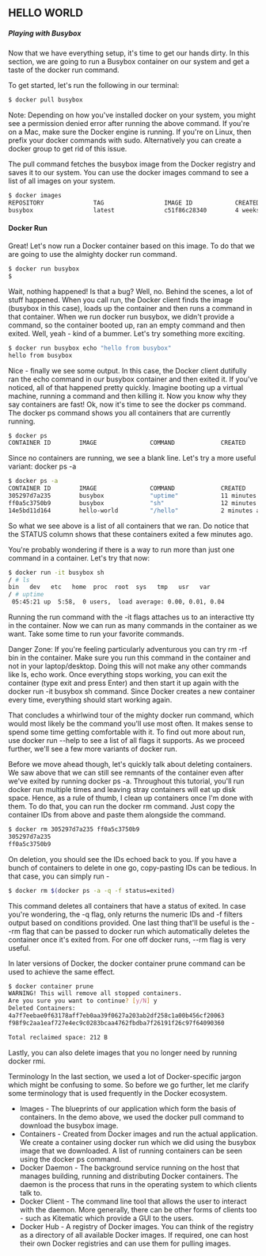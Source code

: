 ## HELLO WORLD
##### Playing with Busybox
Now that we have everything setup, it's time to get our hands dirty. In this section, we are going to run a Busybox container on our system and get a taste of the docker run command.

To get started, let's run the following in our terminal:

```bash
$ docker pull busybox
```

Note: Depending on how you've installed docker on your system, you might see a permission denied error after running the above command. If you're on a Mac, make sure the Docker engine is running. If you're on Linux, then prefix your docker commands with sudo. Alternatively you can create a docker group to get rid of this issue.

The pull command fetches the busybox image from the Docker registry and saves it to our system. You can use the docker images command to see a list of all images on your system.

```bash
$ docker images
REPOSITORY              TAG                 IMAGE ID            CREATED             VIRTUAL SIZE
busybox                 latest              c51f86c28340        4 weeks ago         1.109 MB
```


#### Docker Run
Great! Let's now run a Docker container based on this image. To do that we are going to use the almighty docker run command.

```bash
$ docker run busybox
$
```

Wait, nothing happened! Is that a bug? Well, no. Behind the scenes, a lot of stuff happened. When you call run, the Docker client finds the image (busybox in this case), loads up the container and then runs a command in that container. When we run docker run busybox, we didn't provide a command, so the container booted up, ran an empty command and then exited. Well, yeah - kind of a bummer. Let's try something more exciting.

```bash
$ docker run busybox echo "hello from busybox"
hello from busybox
```

Nice - finally we see some output. In this case, the Docker client dutifully ran the echo command in our busybox container and then exited it. If you've noticed, all of that happened pretty quickly. Imagine booting up a virtual machine, running a command and then killing it. Now you know why they say containers are fast! Ok, now it's time to see the docker ps command. The docker ps command shows you all containers that are currently running.

```bash
$ docker ps
CONTAINER ID        IMAGE               COMMAND             CREATED             STATUS              PORTS               NAMES
```

Since no containers are running, we see a blank line. Let's try a more useful variant: docker ps -a

```bash
$ docker ps -a
CONTAINER ID        IMAGE               COMMAND             CREATED             STATUS                      PORTS               NAMES
305297d7a235        busybox             "uptime"            11 minutes ago      Exited (0) 11 minutes ago                       distracted_goldstine
ff0a5c3750b9        busybox             "sh"                12 minutes ago      Exited (0) 12 minutes ago                       elated_ramanujan
14e5bd11d164        hello-world         "/hello"            2 minutes ago       Exited (0) 2 minutes ago                        thirsty_euclid
```

So what we see above is a list of all containers that we ran. Do notice that the STATUS column shows that these containers exited a few minutes ago.

You're probably wondering if there is a way to run more than just one command in a container. Let's try that now:

```bash
$ docker run -it busybox sh
/ # ls
bin   dev   etc   home  proc  root  sys   tmp   usr   var
/ # uptime
 05:45:21 up  5:58,  0 users,  load average: 0.00, 0.01, 0.04
```

Running the run command with the -it flags attaches us to an interactive tty in the container. Now we can run as many commands in the container as we want. Take some time to run your favorite commands.

Danger Zone: If you're feeling particularly adventurous you can try rm -rf bin in the container. Make sure you run this command in the container and not in your laptop/desktop. Doing this will not make any other commands like ls, echo work. Once everything stops working, you can exit the container (type exit and press Enter) and then start it up again with the docker run -it busybox sh command. Since Docker creates a new container every time, everything should start working again.

That concludes a whirlwind tour of the mighty docker run command, which would most likely be the command you'll use most often. It makes sense to spend some time getting comfortable with it. To find out more about run, use docker run --help to see a list of all flags it supports. As we proceed further, we'll see a few more variants of docker run.

Before we move ahead though, let's quickly talk about deleting containers. We saw above that we can still see remnants of the container even after we've exited by running docker ps -a. Throughout this tutorial, you'll run docker run multiple times and leaving stray containers will eat up disk space. Hence, as a rule of thumb, I clean up containers once I'm done with them. To do that, you can run the docker rm command. Just copy the container IDs from above and paste them alongside the command.

```bash
$ docker rm 305297d7a235 ff0a5c3750b9
305297d7a235
ff0a5c3750b9
```

On deletion, you should see the IDs echoed back to you. If you have a bunch of containers to delete in one go, copy-pasting IDs can be tedious. In that case, you can simply run -

```bash
$ docker rm $(docker ps -a -q -f status=exited)
```

This command deletes all containers that have a status of exited. In case you're wondering, the -q flag, only returns the numeric IDs and -f filters output based on conditions provided. One last thing that'll be useful is the --rm flag that can be passed to docker run which automatically deletes the container once it's exited from. For one off docker runs, --rm flag is very useful.

In later versions of Docker, the docker container prune command can be used to achieve the same effect.

```bash
$ docker container prune
WARNING! This will remove all stopped containers.
Are you sure you want to continue? [y/N] y
Deleted Containers:
4a7f7eebae0f63178aff7eb0aa39f0627a203ab2df258c1a00b456cf20063
f98f9c2aa1eaf727e4ec9c0283bcaa4762fbdba7f26191f26c97f64090360

Total reclaimed space: 212 B
```

Lastly, you can also delete images that you no longer need by running docker rmi.

Terminology
In the last section, we used a lot of Docker-specific jargon which might be confusing to some. So before we go further, let me clarify some terminology that is used frequently in the Docker ecosystem.

* Images - The blueprints of our application which form the basis of containers. In the demo above, we used the docker pull command to download the busybox image.
* Containers - Created from Docker images and run the actual application. We create a container using docker run which we did using the busybox image that we downloaded. A list of running containers can be seen using the docker ps command.
* Docker Daemon - The background service running on the host that manages building, running and distributing Docker containers. The daemon is the process that runs in the operating system to which clients talk to.
* Docker Client - The command line tool that allows the user to interact with the daemon. More generally, there can be other forms of clients too - such as Kitematic which provide a GUI to the users.
* Docker Hub - A registry of Docker images. You can think of the registry as a directory of all available Docker images. If required, one can host their own Docker registries and can use them for pulling images.